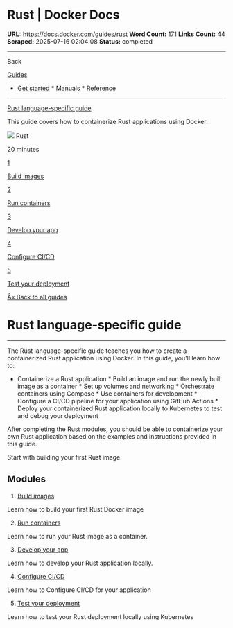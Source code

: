 # Rust | Docker Docs

**URL:** https://docs.docker.com/guides/rust
**Word Count:** 171
**Links Count:** 44
**Scraped:** 2025-07-16 02:04:08
**Status:** completed

---

Back

[Guides](https://docs.docker.com/guides/)

  * [Get started](https://docs.docker.com/get-started/)   * [Manuals](https://docs.docker.com/manuals/)   * [Reference](https://docs.docker.com/reference/)

* * *

[Rust language-specific guide](https://docs.docker.com/guides/rust/)

This guide covers how to containerize Rust applications using Docker.

![](https://cdn.jsdelivr.net/gh/devicons/devicon@latest/icons/rust/rust-original.svg) Rust

20 minutes

[1](https://docs.docker.com/guides/rust/build-images/)

[Build images](https://docs.docker.com/guides/rust/build-images/)

[2](https://docs.docker.com/guides/rust/run-containers/)

[Run containers](https://docs.docker.com/guides/rust/run-containers/)

[3](https://docs.docker.com/guides/rust/develop/)

[Develop your app](https://docs.docker.com/guides/rust/develop/)

[4](https://docs.docker.com/guides/rust/configure-ci-cd/)

[Configure CI/CD](https://docs.docker.com/guides/rust/configure-ci-cd/)

[5](https://docs.docker.com/guides/rust/deploy/)

[Test your deployment](https://docs.docker.com/guides/rust/deploy/)

[Â« Back to all guides](https://docs.docker.com/guides/)

# Rust language-specific guide

* * *

The Rust language-specific guide teaches you how to create a containerized Rust application using Docker. In this guide, you'll learn how to:

  * Containerize a Rust application   * Build an image and run the newly built image as a container   * Set up volumes and networking   * Orchestrate containers using Compose   * Use containers for development   * Configure a CI/CD pipeline for your application using GitHub Actions   * Deploy your containerized Rust application locally to Kubernetes to test and debug your deployment

After completing the Rust modules, you should be able to containerize your own Rust application based on the examples and instructions provided in this guide.

Start with building your first Rust image.

## Modules

  1. [Build images](https://docs.docker.com/guides/rust/build-images/)

Learn how to build your first Rust Docker image

  2. [Run containers](https://docs.docker.com/guides/rust/run-containers/)

Learn how to run your Rust image as a container.

  3. [Develop your app](https://docs.docker.com/guides/rust/develop/)

Learn how to develop your Rust application locally.

  4. [Configure CI/CD](https://docs.docker.com/guides/rust/configure-ci-cd/)

Learn how to Configure CI/CD for your application

  5. [Test your deployment](https://docs.docker.com/guides/rust/deploy/)

Learn how to test your Rust deployment locally using Kubernetes